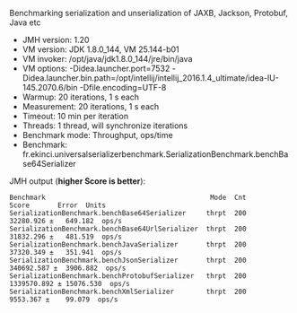 Benchmarking serialization and unserialization of JAXB, Jackson, Protobuf, Java etc


* JMH version: 1.20
* VM version: JDK 1.8.0_144, VM 25.144-b01
* VM invoker: /opt/java/jdk1.8.0_144/jre/bin/java
* VM options: -Didea.launcher.port=7532 -Didea.launcher.bin.path=/opt/intellij/intellij_2016.1.4_ultimate/idea-IU-145.2070.6/bin -Dfile.encoding=UTF-8
* Warmup: 20 iterations, 1 s each
* Measurement: 20 iterations, 1 s each
* Timeout: 10 min per iteration
* Threads: 1 thread, will synchronize iterations
* Benchmark mode: Throughput, ops/time
* Benchmark: fr.ekinci.universalserializerbenchmark.SerializationBenchmark.benchBase64Serializer

JMH output (**higher Score is better**):

    Benchmark                                         Mode  Cnt        Score       Error  Units
    SerializationBenchmark.benchBase64Serializer     thrpt  200    32280.926 ±   649.182  ops/s
    SerializationBenchmark.benchBase64UrlSerializer  thrpt  200    31832.296 ±   481.519  ops/s
    SerializationBenchmark.benchJavaSerializer       thrpt  200    37320.349 ±   351.941  ops/s
    SerializationBenchmark.benchJsonSerializer       thrpt  200   340692.587 ±  3906.882  ops/s
    SerializationBenchmark.benchProtobufSerializer   thrpt  200  1339570.892 ± 15076.530  ops/s
    SerializationBenchmark.benchXmlSerializer        thrpt  200     9553.367 ±    99.079  ops/s
